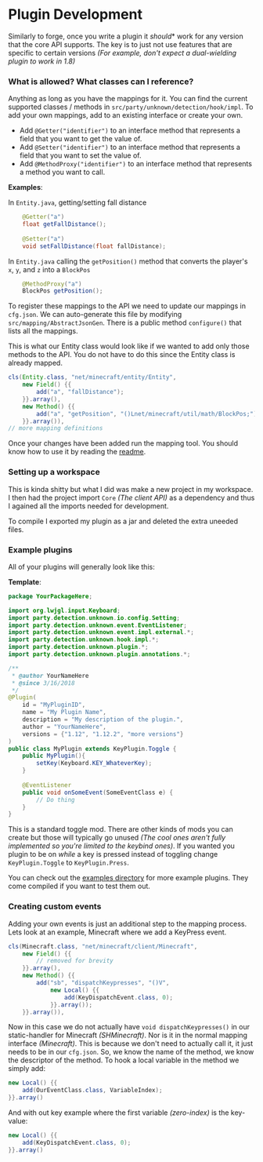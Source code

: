 # Plugin Development

Similarly to forge, once you write a plugin it *should*\* work for any version that the core API supports. The key is to just not use features that are specific to certain versions *(For example, don't expect a dual-wielding plugin to work in 1.8)*

### What is allowed? What classes can I reference?

Anything as long as you have the mappings for it. You can find the current supported classes / methods in `src/party/unknown/detection/hook/impl`. To add your own mappings, add to an existing interface or create your own. 

* Add `@Getter("identifier")` to an interface method that represents a field that you want to get the value of. 
* Add `@Setter("identifier")` to an interface method that represents a field that you want to set the value of.
* Add `@MethodProxy("identifier")` to an interface method that represents a method you want to call. 

**Examples**:

In `Entity.java`, getting/setting fall distance
```java
    @Getter("a")
    float getFallDistance();
    
    @Setter("a")
    void setFallDistance(float fallDistance);
```

In `Entity.java` calling the `getPosition()` method that converts the player's `x`, `y`, and `z` into a `BlockPos` 
```java
    @MethodProxy("a")
    BlockPos getPosition();
```

To register these mappings to the API we need to update our mappings in `cfg.json`. We can auto-generate this file by modifying `src/mapping/AbstractJsonGen`. There is a public method `configure()` that lists all the mappings. 

This is what our Entity class would look like if we wanted to add only those methods to the API. You do not have to do this since the Entity class is already mapped.

```java
cls(Entity.class, "net/minecraft/entity/Entity", 
    new Field() {{
        add("a", "fallDistance");
    }}.array(), 
    new Method() {{
        add("a", "getPosition", "()Lnet/minecraft/util/math/BlockPos;");
    }}.array()),
// more mapping definitions
```

Once your changes have been added run the mapping tool. You should know how to use it by reading the  [readme](README.md).

### Setting up a workspace

This is kinda shitty but what I did was make a new project in my workspace. I then had the project import `Core` *(The client API)* as a dependency and thus I agained all the imports needed for development. 

To compile I exported my plugin  as a jar and deleted the extra uneeded files. 

### Example plugins

All of your plugins will generally look like this:

**Template**:
```java
package YourPackageHere;

import org.lwjgl.input.Keyboard;
import party.detection.unknown.io.config.Setting;
import party.detection.unknown.event.EventListener;
import party.detection.unknown.event.impl.external.*;
import party.detection.unknown.hook.impl.*;
import party.detection.unknown.plugin.*;
import party.detection.unknown.plugin.annotations.*;

/**
 * @author YourNameHere
 * @since 3/16/2018
 */
@Plugin(
	id = "MyPluginID",
	name = "My Plugin Name",								
	description = "My description of the plugin.",	
	author = "YourNameHere",
	versions = {"1.12", "1.12.2", "more versions"}
)
public class MyPlugin extends KeyPlugin.Toggle {
	public MyPlugin(){
		setKey(Keyboard.KEY_WhateverKey);
	}
	
	@EventListener
	public void onSomeEvent(SomeEventClass e) {
		// Do thing
	}
}
```
This is a standard toggle mod. There are other kinds of mods you can create but those will typically go unused *(The cool ones aren't fully implemented so you're limited to the keybind ones)*. If you wanted you plugin to be on *while* a key is pressed instead of toggling change `KeyPlugin.Toggle` to `KeyPlugin.Press`.

You can check out the [examples directory](examples/) for more example plugins. They come compiled if you want to test them out.

### Creating custom events

Adding your own events is just an additional step to the mapping process. Lets look at an example, Minecraft where we add a KeyPress event.

```java
cls(Minecraft.class, "net/minecraft/client/Minecraft", 
    new Field() {{
        // removed for brevity
    }}.array(), 
    new Method() {{
    	add("sb", "dispatchKeypresses", "()V", 
    		new Local() {{
    			add(KeyDispatchEvent.class, 0);
    		}}.array());
    }}.array()), 
```

Now in this case we do not actually have `void dispatchKeypresses()` in our static-handler for Minecraft *(SHMinecraft)*. Nor is it in the normal mapping interface *(Minecraft)*. This is because we don't need to actually call it, it just needs to be in our `cfg.json`. So, we know the name of the method, we know the descriptor of the method. To hook a local variable in the method we simply add:
```java
new Local() {{
	add(OurEventClass.class, VariableIndex);
}}.array()
```
And with out key example where the first variable *(zero-index)* is the key-value:
```java
new Local() {{
	add(KeyDispatchEvent.class, 0);
}}.array()
```